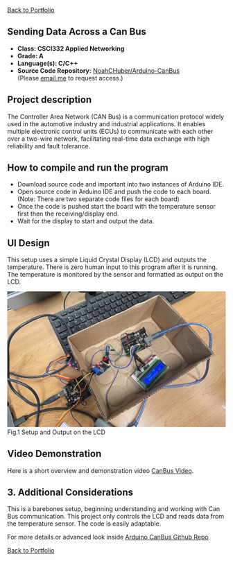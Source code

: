 [Back to Portfolio](../)

## Sending Data Across a Can Bus

-   **Class: CSCI332 Applied Networking** 
-   **Grade: A** 
-   **Language(s): C/C++** 
-   **Source Code Repository:** [NoahCHuber/Arduino-CanBus](https://github.com/NoahCHuber/Arduino-CanBus)    
    (Please [email me](mailto:hubercnoah@gmail.com?subject=GitHub%20Access) to request access.)

## Project description

The Controller Area Network (CAN
Bus) is a communication protocol
widely used in the automotive
industry and industrial applications.
It enables multiple electronic
control units (ECUs) to
communicate with each other over
a two-wire network, facilitating
real-time data exchange with high
reliability and fault tolerance.

## How to compile and run the program

- Download source code and important into two instances of Arduino IDE.
- Open source code in Arduino IDE and push the code to each board. (Note: There are two separate code files for each board)
- Once the code is pushed start the board with the temperature sensor first then the receiving/display end. 
- Wait for the display to start and output the data.

## UI Design

This setup uses a simple Liquid Crystal Display (LCD) and outputs the temperature. There is zero human input to this program after
it is running. The temperature is monitored by the sensor and formatted as output on the LCD. 

![screenshot](images/Setup.JPG)
Fig.1 Setup and Output on the LCD

## Video Demonstration

Here is a short overview and demonstration video [CanBus Video](https://youtu.be/A2FlE2YflOg).

## 3. Additional Considerations

This is a barebones setup, beginning understanding and working with Can Bus communication. 
This project only controls the LCD and reads data from the temperature sensor. The code is easily adaptable.

For more details or advanced look inside [Arduino CanBus Github Repo](https://github.com/autowp/arduino-mcp2515)  

[Back to Portfolio](../)
